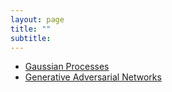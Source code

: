 ```yaml
---
layout: page
title: ""
subtitle: 
---
```

- [Gaussian Processes](https://rangugoutham.github.io/2018/01/02/Gaussian-Process.html)
- [Generative Adversarial Networks]()